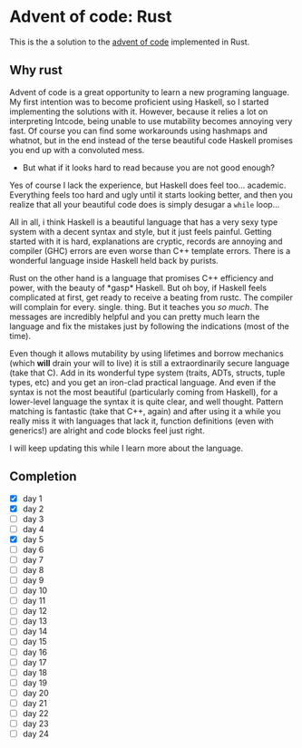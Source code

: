 # Advent of code: Rust

This is the a solution to the [advent of code](www.adventofcode.com) implemented in Rust.

## Why rust

Advent of code is a great opportunity to learn a new programing language. My first intention was to become proficient using Haskell, so I started implementing the solutions with it. However, because it relies a lot on interpreting Intcode, being unable to use mutability becomes annoying very fast. Of course you can find some workarounds using hashmaps and whatnot, but in the end instead of the terse beautiful code Haskell promises you end up with a convoluted mess. 

- But what if it looks hard to read because you are not good enough?

Yes of course I lack the experience, but Haskell does feel too... academic. Everything feels too hard and ugly until it starts looking better, and then you realize that all your beautiful code does is simply desugar a `while` loop...

All in all, i think Haskell is a beautiful language that has a very sexy type system with a decent syntax and style, but it just feels painful. Getting started with it is hard, explanations are cryptic, records are annoying and compiler (GHC) errors are even worse than C++ template errors. There is a wonderful language inside Haskell held back by purists.

Rust on the other hand is a language that promises C++ efficiency and power, with the beauty of \*gasp\* Haskell. But oh boy, if Haskell feels complicated at first, get ready to receive a beating from rustc. The compiler will complain for every. single. thing. But it teaches you *so much*. The messages are incredibly helpful and you can pretty much learn the language and fix the mistakes just by following the indications (most of the time).

 Even though it allows mutability by using lifetimes and borrow mechanics (which **will** drain your will to live) it is still a extraordinarily secure language (take that C). Add in its wonderful type system (traits, ADTs, structs, tuple types, etc) and you get an iron-clad practical language. And even if the syntax is not the most beautiful (particularly coming from Haskell), for a lower-level language the syntax it is quite clear, and well thought. Pattern matching is fantastic (take that C++, again) and after using it a while you really miss it with languages that lack it, function definitions (even with generics!) are alright and code blocks feel just right.

I will keep updating this while I learn more about the language.

## Completion
- [x] day 1
- [x] day 2
- [ ] day 3
- [ ] day 4
- [x] day 5
- [ ] day 6
- [ ] day 7
- [ ] day 8
- [ ] day 9
- [ ] day 10
- [ ] day 11
- [ ] day 12
- [ ] day 13
- [ ] day 14
- [ ] day 15
- [ ] day 16
- [ ] day 17
- [ ] day 18
- [ ] day 19
- [ ] day 20
- [ ] day 21
- [ ] day 22
- [ ] day 23
- [ ] day 24